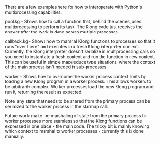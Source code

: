 There are a few examples here for how to interoperate with Python's multiprocessing capabilities.

pool.kg - Shows how to call a function that, behind the scenes, uses multiprocessing to perform its task.  The Klong code just receives the answer after the work is done across multiple processes.

callback.kg - Shows how to marshal Klong functions to processes so that it runs "over there" and executes in a fresh Klong interpreter context.  Currently, the Klong interpreter doesn't serialize in multiprocessing calls so you need to instantiate a fresh context and run the function in new context.  This can be useful in simple map/reduce type situations, where the context of the main process isn't needed in sub-processes.

worker - Shows how to overcome the worker process context limits by loading a new Klong program in a worker process.  This allows workers to be arbitrarily complex.  Worker processes load the new Klong program and run it, returning the result as expected.


Note, any state that needs to be shared from the primary process can be serialized to the worker process in the starmap call.  

Future work: make the marshaling of state from the primary process to worker processes more seamless so that the Klong functions can be expressed in one place - the main code.  The tricky bit is mainly knowing which context to marshal to worker processes - currently this is done manually.


